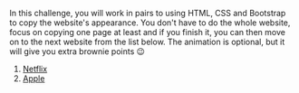 In this challenge, you will work in pairs to using HTML, CSS and Bootstrap to copy the website's appearance. You don't have to do the whole website, focus on copying one page at least and if you finish it, you can then move on to the next website from the list below. The animation is optional, but it will give you extra brownie points 😉

1. [Netflix](https://www.netflix.com)
2. [Apple](https://www.apple.com)

